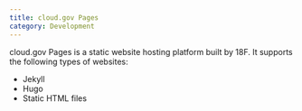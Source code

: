 ```yaml
---
title: cloud.gov Pages
category: Development
---
```


cloud.gov Pages is a static website hosting platform built by 18F. It supports the following types of websites:

* Jekyll
* Hugo
* Static HTML files
